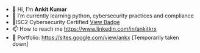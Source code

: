 - 👋 Hi, I’m **Ankit Kumar**
- 🌱 I’m currently learning python, cybersecurity practices and compliance
- 📄ISC2 Cybersecurity Certified [View Badge](https://www.credly.com/badges/7ad51bc2-f80b-4d05-8b87-9eea6b98cc07/linked_in_profile)
- 📫 How to reach me https://www.linkedin.com/in/ankitkrx
- 🐧 Portfolio: https://sites.google.com/view/ankx [Temporarily taken down]
<!---
xerone2/xerone2 is a ✨ special ✨ repository because its `README.md` (this file) appears on your GitHub profile.
You can click the Preview link to take a look at your changes.
--->
